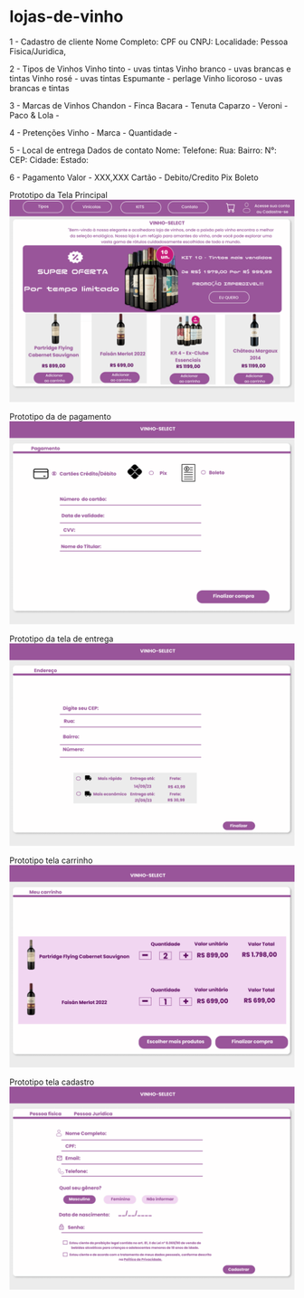 # lojas-de-vinho
1 - Cadastro de cliente
Nome Completo:
CPF ou CNPJ:
Localidade:
Pessoa Fisica/Juridica,

2 - Tipos de Vinhos
Vinho tinto - uvas tintas
Vinho branco - uvas brancas e tintas
Vinho rosé - uvas tintas
Espumante - perlage
Vinho licoroso - uvas brancas e tintas

3 - Marcas de Vinhos
Chandon -
Finca Bacara -
Tenuta Caparzo -
Veroni -
Paco & Lola -

4 - Pretenções
Vinho - 
Marca - 
Quantidade - 

5 - Local de entrega
Dados de contato 
Nome:
Telefone:
Rua:            Bairro:     N°: 
CEP:            Cidade:     Estado: 

6 - Pagamento
Valor - XXX,XXX
Cartão - Debito/Credito
Pix
Boleto


Prototipo da Tela Principal
![Prototipo da Tela Principal](/Imagens/Tela-principal.png)


Prototipo da de pagamento
![Prototipo da Tela Principal](https://github.com/sabs08/lojas-de-vinho/blob/master/FORMAS%20DE%20PAGAMENTO.png)


Prototipo da tela de entrega
![Prototipo da tela de entrega](https://github.com/sabs08/lojas-de-vinho/blob/master/ENTREGA.png)


Prototipo tela carrinho
![Prototipo da tela de carrinho](https://github.com/sabs08/lojas-de-vinho/blob/master/Imagens/CARRINHO.png)


Prototipo tela cadastro
![Prototipo da tela de cadastro](https://github.com/sabs08/lojas-de-vinho/blob/master/Imagens/TELA%20CADASTRO.png)
